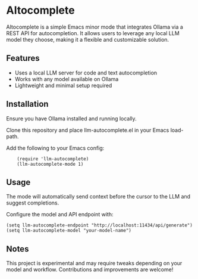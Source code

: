 # AItocomplete

AItocomplete is a simple Emacs minor mode that integrates Ollama via a REST API for autocompletion. It allows users to leverage any local LLM model they choose, making it a flexible and customizable solution.

## Features

* Uses a local LLM server for code and text autocompletion
* Works with any model available on Ollama
* Lightweight and minimal setup required

## Installation

Ensure you have Ollama installed and running locally.

Clone this repository and place llm-autocomplete.el in your Emacs load-path.

Add the following to your Emacs config:

```elisp
    (require 'llm-autocomplete)
    (llm-autocomplete-mode 1)
```

## Usage

The mode will automatically send context before the cursor to the LLM and suggest completions.

Configure the model and API endpoint with:

```elisp
(setq llm-autocomplete-endpoint "http://localhost:11434/api/generate")
(setq llm-autocomplete-model "your-model-name")
```

## Notes

This project is experimental and may require tweaks depending on your model and workflow. Contributions and improvements are welcome!

